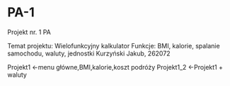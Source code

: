 # PA-1
Projekt nr. 1 PA 

Temat projektu: Wielofunkcyjny kalkulator
Funkcje: BMI, kalorie, spalanie samochodu, waluty, jednostki
Kurzyński Jakub, 262072

Projekt1 <-menu główne,BMI,kalorie,koszt podróży
Projekt1_2 <-Projekt1 + waluty
